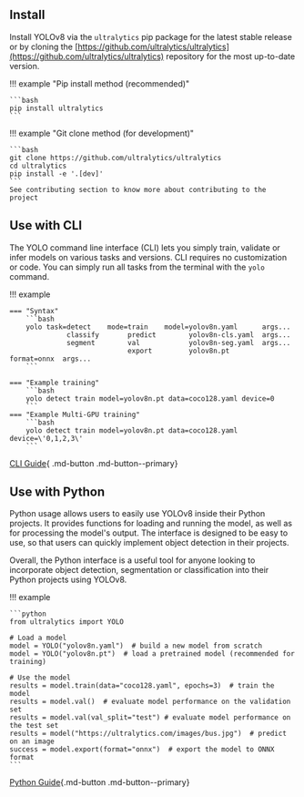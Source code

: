 ## Install

Install YOLOv8 via the `ultralytics` pip package for the latest stable release or by cloning
the [https://github.com/ultralytics/ultralytics](https://github.com/ultralytics/ultralytics) repository for the most
up-to-date version.

!!! example "Pip install method (recommended)"

    ```bash
    pip install ultralytics
    ```

!!! example "Git clone method (for development)"

    ```bash
    git clone https://github.com/ultralytics/ultralytics
    cd ultralytics
    pip install -e '.[dev]'
    ```
    See contributing section to know more about contributing to the project

## Use with CLI

The YOLO command line interface (CLI) lets you simply train, validate or infer models on various tasks and versions.
CLI requires no customization or code. You can simply run all tasks from the terminal with the `yolo` command.

!!! example

    === "Syntax"
        ```bash
        yolo task=detect    mode=train    model=yolov8n.yaml      args...
                  classify       predict        yolov8n-cls.yaml  args...
                  segment        val            yolov8n-seg.yaml  args...
                                 export         yolov8n.pt        format=onnx  args...
        ```

    === "Example training"
        ```bash
        yolo detect train model=yolov8n.pt data=coco128.yaml device=0
        ```
    === "Example Multi-GPU training"
        ```bash
        yolo detect train model=yolov8n.pt data=coco128.yaml device=\'0,1,2,3\'
        ```

[CLI Guide](cli.md){ .md-button .md-button--primary}

## Use with Python

Python usage allows users to easily use YOLOv8 inside their Python projects. It provides functions for loading and
running the model, as well as for processing the model's output. The interface is designed to be easy to use, so that
users can quickly implement object detection in their projects.

Overall, the Python interface is a useful tool for anyone looking to incorporate object detection, segmentation or
classification into their Python projects using YOLOv8.

!!! example

    ```python
    from ultralytics import YOLO

    # Load a model
    model = YOLO("yolov8n.yaml")  # build a new model from scratch
    model = YOLO("yolov8n.pt")  # load a pretrained model (recommended for training)
    
    # Use the model
    results = model.train(data="coco128.yaml", epochs=3)  # train the model
    results = model.val()  # evaluate model performance on the validation set
    results = model.val(val_split="test") # evaluate model performance on the test set
    results = model("https://ultralytics.com/images/bus.jpg")  # predict on an image
    success = model.export(format="onnx")  # export the model to ONNX format
    ```

[Python Guide](python.md){.md-button .md-button--primary}
